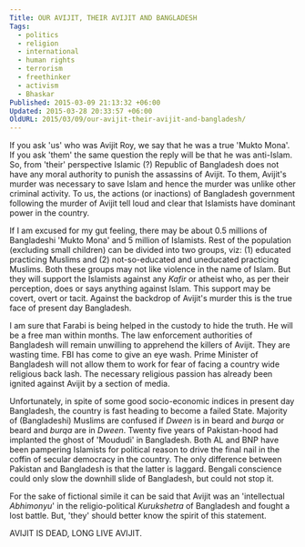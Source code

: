 ```yaml
---
Title: OUR AVIJIT, THEIR AVIJIT AND BANGLADESH
Tags:
  - politics
  - religion
  - international
  - human rights
  - terrorism
  - freethinker
  - activism
  - Bhaskar
Published: 2015-03-09 21:13:32 +06:00
Updated: 2015-03-28 20:33:57 +06:00
OldURL: 2015/03/09/our-avijit-their-avijit-and-bangladesh/
---
```


If you ask 'us' who was Avijit Roy, we say that he was a true 'Mukto Mona'. If you ask 'them' the same question the reply will be that he was anti-Islam. So, from 'their' perspective Islamic (?) Republic of Bangladesh does not have any moral authority to punish the assassins of Avijit. To them, Avijit's murder was necessary to save Islam and hence the murder was unlike other criminal activity. To us, the actions (or inactions) of Bangladesh government following the murder of Avijit tell loud and clear that Islamists have dominant power in the country. 

If I am excused for my gut feeling, there may be about 0.5 millions of Bangladeshi 'Mukto Mona' and 5 million of Islamists. Rest of the population (excluding small children) can be divided into two groups, viz: (1) educated practicing Muslims and (2) not-so-educated and uneducated practicing Muslims. Both these groups may not like violence in the name of Islam. But they will support the Islamists against any <em>Kafir</em> or atheist who, as per their perception, does or says anything against Islam. This support may be covert, overt or tacit. Against the backdrop of Avijit's murder this is the true face of present day Bangladesh.

I am sure that Farabi is being helped in the custody to hide the truth. He will be a free man within months. The law enforcement authorities of Bangladesh will remain unwilling to apprehend the killers of Avijit. They are wasting time. FBI has come to give an eye wash. Prime Minister of Bangladesh will not allow them to work for fear of facing a country wide religious back lash. The necessary religious passion has already been ignited against Avijit by a section of media.

Unfortunately, in spite of some good socio-economic indices in present day Bangladesh, the country is fast heading to become a failed State. Majority of (Bangladeshi) Muslims are confused if <em>Dween</em> is in beard and <em>burqa</em> or beard and <em>burqa</em> are in <em>Dween</em>. Twenty five years of Pakistan-hood had implanted the ghost of 'Moududi' in Bangladesh. Both AL and BNP have been pampering Islamists for political reason to drive the final nail in the coffin of secular democracy in the country. The only difference between Pakistan and Bangladesh is that the latter is laggard. Bengali conscience could only slow the downhill slide of Bangladesh, but could not stop it. 

For the sake of fictional simile it can be said that Avijit was an 'intellectual <em>Abhimonyu</em>' in the religio-political <em>Kurukshetra</em> of Bangladesh and fought a lost battle. But, 'they' should better know the spirit of this statement.

AVIJIT IS DEAD, LONG LIVE AVIJIT.

